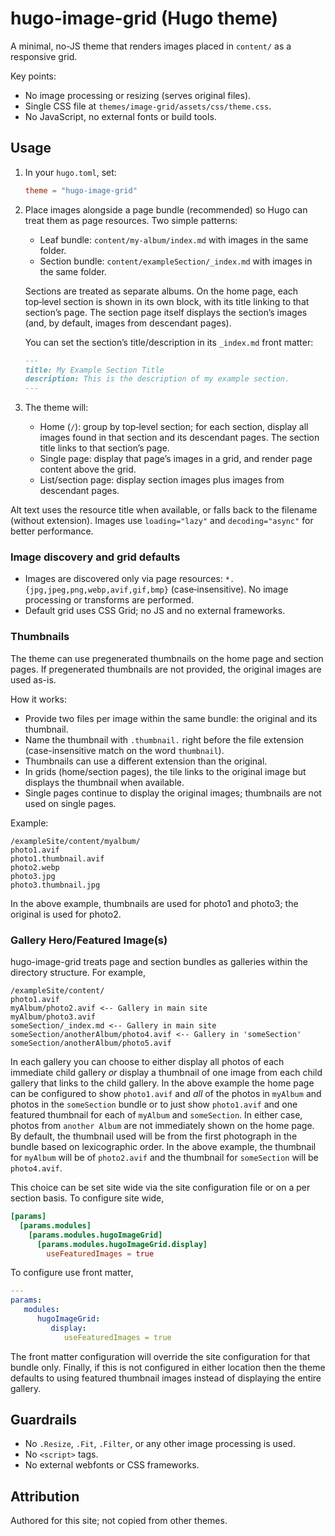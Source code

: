 # hugo-image-grid (Hugo theme)

A minimal, no-JS theme that renders images placed in `content/` as a responsive grid.

Key points:
- No image processing or resizing (serves original files).
- Single CSS file at `themes/image-grid/assets/css/theme.css`.
- No JavaScript, no external fonts or build tools.

## Usage

1. In your `hugo.toml`, set:

   ```toml
   theme = "hugo-image-grid"
   ```

2. Place images alongside a page bundle (recommended) so Hugo can treat them as page resources. Two simple patterns:
   - Leaf bundle: `content/my-album/index.md` with images in the same folder.
   - Section bundle: `content/exampleSection/_index.md` with images in the same folder.

   Sections are treated as separate albums. On the home page, each top‑level section is shown in its own block, with its title linking to that section’s page. The section page itself displays the section’s images (and, by default, images from descendant pages).

   You can set the section’s title/description in its `_index.md` front matter:

   ```md
   ---
   title: My Example Section Title
   description: This is the description of my example section.
   ---
   ```

3. The theme will:
   - Home (`/`): group by top‑level section; for each section, display all images found in that section and its descendant pages. The section title links to that section’s page.
   - Single page: display that page’s images in a grid, and render page content above the grid.
   - List/section page: display section images plus images from descendant pages.

Alt text uses the resource title when available, or falls back to the filename (without extension). Images use `loading="lazy"` and `decoding="async"` for better performance.

### Image discovery and grid defaults

- Images are discovered only via page resources: `*.{jpg,jpeg,png,webp,avif,gif,bmp}` (case‑insensitive). No image processing or transforms are performed.
- Default grid uses CSS Grid; no JS and no external frameworks. 

### Thumbnails

The theme can use pregenerated thumbnails on the home page and section pages. If pregenerated thumbnails are not provided, the original images are used as-is.

How it works:
- Provide two files per image within the same bundle: the original and its thumbnail.
- Name the thumbnail with `.thumbnail.` right before the file extension (case-insensitive match on the word `thumbnail`).
- Thumbnails can use a different extension than the original.
- In grids (home/section pages), the tile links to the original image but displays the thumbnail when available.
- Single pages continue to display the original images; thumbnails are not used on single pages.

Example:

```
/exampleSite/content/myalbum/
photo1.avif
photo1.thumbnail.avif
photo2.webp
photo3.jpg
photo3.thumbnail.jpg
```

In the above example, thumbnails are used for photo1 and photo3; the original is used for photo2.

###  Gallery Hero/Featured Image(s)

hugo-image-grid treats page and section bundles as galleries within the directory structure. For example,

```
/exampleSite/content/
photo1.avif
myAlbum/photo2.avif <-- Gallery in main site
myAlbum/photo3.avif
someSection/_index.md <-- Gallery in main site
someSection/anotherAlbum/photo4.avif <-- Gallery in 'someSection'
someSection/anotherAlbum/photo5.avif
```

In each gallery you can choose to either display all photos of each immediate child gallery *or* display a thumbnail of one image from each child gallery that links to the child gallery. In the above example the home page can be configured to show `photo1.avif` and *all* of the photos in `myAlbum` and photos in the `someSection` bundle or to just show `photo1.avif` and one featured thumbnail for each of `myAlbum` and `someSection`. In either case, photos from `another Album` are not immediately shown on the home page. By default, the thumbnail used will be from the first photograph in the bundle based on lexicographic order. In the above example, the thumbnail for `myAlbum` will be of `photo2.avif` and the thumbnail for `someSection` will be `photo4.avif`.

This choice can be set site wide via the site configuration file or on a per section basis. To configure site wide,

```toml
[params]
  [params.modules]
    [params.modules.hugoImageGrid]
      [params.modules.hugoImageGrid.display]
        useFeaturedImages = true
```

To configure use front matter,

```yaml
---
params:
   modules:
      hugoImageGrid:
         display:
            useFeaturedImages = true
```

The front matter configuration will override the site configuration for that bundle only. Finally, if this is not configured in either location then the theme defaults to using featured thumbnail images instead of displaying the entire gallery.

## Guardrails

- No `.Resize`, `.Fit`, `.Filter`, or any other image processing is used.
- No `<script>` tags.
- No external webfonts or CSS frameworks.

## Attribution

Authored for this site; not copied from other themes.
